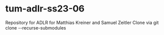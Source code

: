 # tum-adlr-ss23-06
Repository for ADLR for Matthias Kreiner and Samuel Zeitler
Clone via git clone --recurse-submodules
